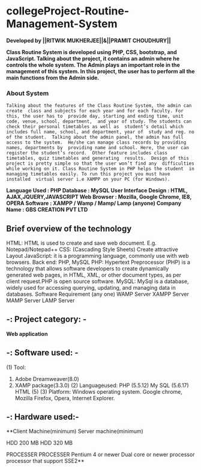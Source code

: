 # collegeProject-Routine-Management-System

**Developed by ||RITWIK MUKHERJEE||&||PRAMIT CHOUDHURY||**

**Class Routine System is developed using PHP, CSS, bootstrap, and JavaScript. 
Talking about the project, it contains an admin where he controls the whole 
system. The Admin plays an important role in the management of this system. 
In this project, the user has to perform all the main functions from the Admin 
side.**

### About System

`Talking about the features of the Class Routine System, the admin can create 
class and subjects for each year and for each faculty. For this, the user has to 
provide day, starting and ending time, unit code, venue, school, department, 
and year of study. The students can check their personal timetables as well as 
student’s detail which includes full name, school, and department, year of 
study and reg. no of the student. 
Talking about the admin panel, the admin has full access to the system. 
He/she can manage class records by providing names, departments by 
providing name and school. Here, the user can register the student’s record. 
Other feature includes class timetables, quiz timetables and generating 
results. 
Design of this project is pretty simple so that the user won’t find any 
difficulties while working on it. Class Routine System in PHP helps the student 
in managing timetables easily. To run this project you must have installed 
virtual server i.e XAMPP on your PC (for Windows).`



**Language Used : PHP 
Database : MySQL 
User Interface Design : HTML, AJAX,JQUERY,JAVASCRIPT 
Web Browser : Mozilla, Google Chrome, IE8, OPERA 
Software : XAMPP / Wamp / Mamp/ Lamp (anyone) 
Company Name : GBS CREATION PVT LTD**

## Brief overview of the technology
HTML: HTML is used to create and save web document. E.g. 
Notepad/Notepad++ 
CSS: (Cascading Style Sheets) Create attractive Layout 
JavaScript: it is a programming language, commonly use with web 
browsers. 
Back end: PHP, MySQL 
PHP: Hypertext Preprocessor (PHP) is a technology that allows software 
developers to create dynamically generated web pages, in HTML, XML, or 
other document types, as per client request.PHP is open source software. 
MySQL: MySql is a database, widely used for accessing querying, updating, 
and managing data in databases. 
Software Requirement (any one) 
WAMP Server 
XAMPP Server 
MAMP Server 
LAMP Server

## -: Project category: -
**Web application**
## -: Software used: -
(1) Tool: 
1. Adobe Dreamweaver(8.0) 
2. XAMP package(3.3.0) 
(2) Languageused: 
PHP (5.5.12) 
My SQL (5.6.17) 
HTML (5) 
(3) Platform: 
Windows operating system. 
Google chrome, Mozilla Firefox, Opera, Internet Explorer. 


## -: Hardware used:-

**Client Machine(minimum)      Server machine(minimum)

HDD 200 MB                       HDD 320 MB 

PROCESSER                       PROCESSER 
Pentium 4 or newer              Dual core or newer processor
processor that 
support SSE2**                    
                                




